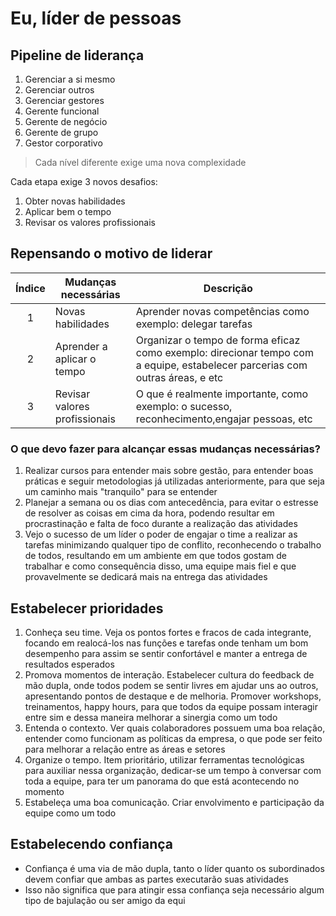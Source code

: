 # Eu, líder de pessoas

## Pipeline de liderança

1. Gerenciar a si mesmo
2. Gerenciar outros
3. Gerenciar gestores
4. Gerente funcional
5. Gerente de negócio
6. Gerente de grupo
7. Gestor corporativo

> Cada nível diferente exige uma nova complexidade

Cada etapa exige 3 novos desafios:

1. Obter novas habilidades
2. Aplicar bem o tempo
3. Revisar os valores profissionais

## Repensando o motivo de liderar

Índice|Mudanças necessárias|Descrição
:-:|-|-
1|Novas habilidades|Aprender novas competências como exemplo: delegar tarefas
2|Aprender a aplicar o tempo|Organizar o tempo de forma eficaz como exemplo: direcionar tempo com a equipe, estabelecer parcerias com outras áreas, e etc
3|Revisar valores profissionais|O que é realmente importante, como exemplo: o sucesso, reconhecimento,engajar pessoas, etc

### O que devo fazer para alcançar essas mudanças necessárias?

1. Realizar cursos para entender mais sobre gestão, para entender boas práticas e seguir metodologias já utilizadas anteriormente, para que seja um caminho mais "tranquilo" para se entender
2. Planejar a semana ou os dias com antecedência, para evitar o estresse de resolver as coisas em cima da hora, podendo resultar em procrastinação e falta de foco durante a realização das atividades
3. Vejo o sucesso de um líder o poder de engajar o time a realizar as tarefas minimizando qualquer tipo de conflito, reconhecendo o trabalho de todos, resultando em um ambiente em que todos gostam de trabalhar e como consequência disso, uma equipe mais fiel e que provavelmente se dedicará mais na entrega das atividades

## Estabelecer prioridades

1. Conheça seu time. Veja os pontos fortes e fracos de cada integrante, focando em realocá-los nas funções e tarefas onde tenham um bom desempenho para assim se sentir confortável e manter a entrega de resultados esperados
2. Promova momentos de interação. Estabelecer cultura do feedback de mão dupla, onde todos podem se sentir livres em ajudar uns ao outros, apresentando pontos de destaque e de melhoria. Promover workshops, treinamentos, happy hours, para que todos da equipe possam interagir entre sim e dessa maneira melhorar a sinergia como um todo
3. Entenda o contexto. Ver quais colaboradores possuem uma boa relação, entender como funcionam as políticas da empresa, o que pode ser feito para melhorar a relação entre as áreas e setores
4. Organize o tempo. Item prioritário, utilizar ferramentas tecnológicas para auxiliar nessa organização, dedicar-se um tempo à conversar com toda a equipe, para ter um panorama do que está acontecendo no momento
5. Estabeleça uma boa comunicação. Criar envolvimento e participação da equipe como um todo

## Estabelecendo confiança

- Confiança é uma via de mão dupla, tanto o líder quanto os subordinados devem confiar que ambas as partes executarão suas atividades
- Isso não significa que para atingir essa confiança seja necessário algum tipo de bajulação ou ser amigo da equi
<!--stackedit_data:
eyJoaXN0b3J5IjpbMTk0NTUyNDI4NywtNzIxNjQ0MzA5LC0xOT
E2Nzc5MDc1XX0=
-->